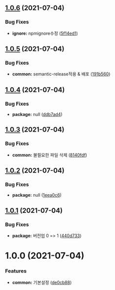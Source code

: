 ## [1.0.6](https://github.com/julong1988/webpack-plugin-runtime-assets/compare/v1.0.5...v1.0.6) (2021-07-04)


### Bug Fixes

* **ignore:** npmignore수정 ([5f14ed1](https://github.com/julong1988/webpack-plugin-runtime-assets/commit/5f14ed1387a8fdf7f0bfc0d0145d856589d02432))

## [1.0.5](https://github.com/julong1988/webpack-plugin-runtime-assets/compare/v1.0.4...v1.0.5) (2021-07-04)


### Bug Fixes

* **common:** semantic-release적용 & 배포 ([191b560](https://github.com/julong1988/webpack-plugin-runtime-assets/commit/191b5600114f434749aed969654cd17b65618cb3))

## [1.0.4](https://github.com/julong1988/webpack-plugin-runtime-assets/compare/v1.0.3...v1.0.4) (2021-07-04)


### Bug Fixes

* **package:** null ([ddb7ad4](https://github.com/julong1988/webpack-plugin-runtime-assets/commit/ddb7ad4085242bb20253fb282de3f0a131b737d4))

## [1.0.3](https://github.com/julong1988/webpack-plugin-runtime-assets/compare/v1.0.2...v1.0.3) (2021-07-04)


### Bug Fixes

* **common:** 불필요한 파일 삭제 ([8140fdf](https://github.com/julong1988/webpack-plugin-runtime-assets/commit/8140fdfca865fb5055512640353f1dca65ea8f89))

## [1.0.2](https://github.com/julong1988/webpack-plugin-runtime-assets/compare/v1.0.1...v1.0.2) (2021-07-04)


### Bug Fixes

* **package:** null ([1eea0c6](https://github.com/julong1988/webpack-plugin-runtime-assets/commit/1eea0c6cf6c049c69c2448688677eef0c4113c26))

## [1.0.1](https://github.com/julong1988/webpack-plugin-runtime-assets/compare/v1.0.0...v1.0.1) (2021-07-04)


### Bug Fixes

* **package:** 버전업 0 => 1 ([440d733](https://github.com/julong1988/webpack-plugin-runtime-assets/commit/440d7333ba5053838fc2c8efd599e62fddb641b7))

# 1.0.0 (2021-07-04)


### Features

* **common:** 기본설정 ([de0cb88](https://github.com/julong1988/webpack-plugin-runtime-assets/commit/de0cb8802b0efdf4ddf7927e0c603452e4fe4afa))
